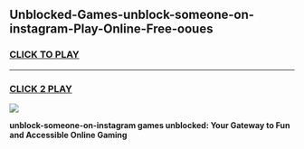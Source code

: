 
## Unblocked-Games-unblock-someone-on-instagram-Play-Online-Free-ooues
<h3>
<a href="https://premium76.site?title=unblock-someone-on-instagram&ref=26A">CLICK TO PLAY</a></h3>
<hr>

<h3>
<a href="https://premium76.site?title=unblock-someone-on-instagram&ref=26A">CLICK 2 PLAY</a>
  
</h3>

<a href="https://premium76.site?title=unblock-someone-on-instagram&ref=26A"><img src="https://clearcache.store/games.png"></a>


**unblock-someone-on-instagram games unblocked: Your Gateway to Fun and Accessible Online Gaming**
